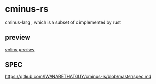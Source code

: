 # cminus-rs
cminus-lang , which is a subset of c implemented by rust
## preview
[online preview](https://iwanabethatguy.github.io/tinylang-rs/)
## SPEC
https://github.com/IWANABETHATGUY/cminus-rs/blob/master/spec.md
